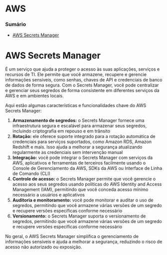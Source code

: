 # AWS

### Sumário

- [AWS Secrets Manager](#aws-secrets-manager)

# <a id="aws-secrets-manager"></a>AWS Secrets Manager

É um serviço que ajuda a proteger o acesso às suas aplicações, serviços e recursos de TI. Ele permite que você armazene, recupere e gerencie informações sensíveis, como senhas, chaves de API e credenciais de banco de dados de forma segura. Com o Secrets Manager, você pode centralizar e gerenciar seus segredos de forma consistente em diferentes serviços da AWS e em ambientes locais.

Aqui estão algumas características e funcionalidades chave do AWS Secrets Manager:

1. **Armazenamento de segredos:** o Secrets Manager fornece uma infraestrutura segura e escalável para armazenar seus segredos, incluindo criptografia em repouso e em trânsito
2. **Rotação:** ele oferece suporte integrado para a rotação automática de credenciais para serviços suportados, como Amazon RDS, Amazon Redshift e mais. Isso ajuda a melhorar a segurança atualizando regularmente as credenciais sem intervenção manual
3. **Integração:** você pode integrar o Secrets Manager com serviços da AWS, aplicativos e ferramentas de terceiros facilmente usando o Console de Gerenciamento da AWS, SDKs da AWS ou Interface de Linha de Comando (CLI)
4. **Controle de acesso:** o Secrets Manager permite que você gerencie o acesso aos seus segredos usando políticas do AWS Identity and Access Management (IAM), permitindo que você conceda acesso mínimo necessário a usuários e aplicativos
5. **Auditoria e monitoramento:** você pode monitorar e auditar o uso de segredos, permitindo que você armazene várias versões de um segredo e recupere versões específicas conforme necessário
6. **Versionamento:** o Secrets Manager suporta o versionamento de segredos, permitindo que você armazene várias versões de um segredo e recupere versões específicas conforme necessário

No geral, o AWS Secrets Manager simplifica o gerenciamento de informações sensíveis e ajuda a melhorar a segurança, reduzindo o risco de acesso não autorizado ou exposição.